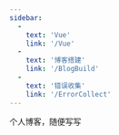 ```yaml
---
sidebar: 
  -
    text: 'Vue'
    link: '/Vue'
  -
    text: '博客搭建'
    link: '/BlogBuild'
  -
    text: '错误收集'
    link: '/ErrorCollect'
---
```


个人博客，随便写写


